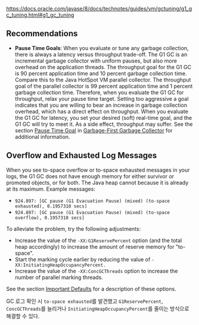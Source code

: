 https://docs.oracle.com/javase/8/docs/technotes/guides/vm/gctuning/g1_gc_tuning.html#g1_gc_tuning

## Recommendations
- **Pause Time Goals**: When you evaluate or tune any garbage collection, there is always a latency versus throughput trade-off. The G1 GC is an incremental garbage collector with uniform pauses, but also more overhead on the application threads. The throughput goal for the G1 GC is 90 percent application time and 10 percent garbage collection time. Compare this to the Java HotSpot VM parallel collector. The throughput goal of the parallel collector is 99 percent application time and 1 percent garbage collection time. Therefore, when you evaluate the G1 GC for throughput, relax your pause time target. Setting too aggressive a goal indicates that you are willing to bear an increase in garbage collection overhead, which has a direct effect on throughput. When you evaluate the G1 GC for latency, you set your desired (soft) real-time goal, and the G1 GC will try to meet it. As a side effect, throughput may suffer. See the section [Pause Time Goal](https://docs.oracle.com/javase/8/docs/technotes/guides/vm/gctuning/g1_gc.html#pause_time_goal) in [Garbage-First Garbage Collector](https://docs.oracle.com/javase/8/docs/technotes/guides/vm/gctuning/g1_gc.html#garbage_first_garbage_collection) for additional information.
## Overflow and Exhausted Log Messages
When you see to-space overflow or to-space exhausted messages in your logs, the G1 GC does not have enough memory for either survivor or promoted objects, or for both. The Java heap cannot because it is already at its maximum. Example messages:
- `924.897: [GC pause (G1 Evacuation Pause) (mixed) (to-space exhausted), 0.1957310 secs]`    
- `924.897: [GC pause (G1 Evacuation Pause) (mixed) (to-space overflow), 0.1957310 secs]`    

To alleviate the problem, try the following adjustments:
- Increase the value of the `-XX:G1ReservePercent` option (and the total heap accordingly) to increase the amount of reserve memory for "to-space".    
- Start the marking cycle earlier by reducing the value of `-XX:InitiatingHeapOccupancyPercent.`    
- Increase the value of the `-XX:ConcGCThreads` option to increase the number of parallel marking threads.

See the section [Important Defaults](https://docs.oracle.com/javase/8/docs/technotes/guides/vm/gctuning/g1_gc_tuning.html#important_defaults) for a description of these options.

GC 로그 확인 시 `to-space exhausted`를 발견했고 `G1ReservePercent`, `ConcGCThreads`를 늘리거나 `InitiatingHeapOccupancyPercent`를 줄이는 방식으로 해결할 수 있다.